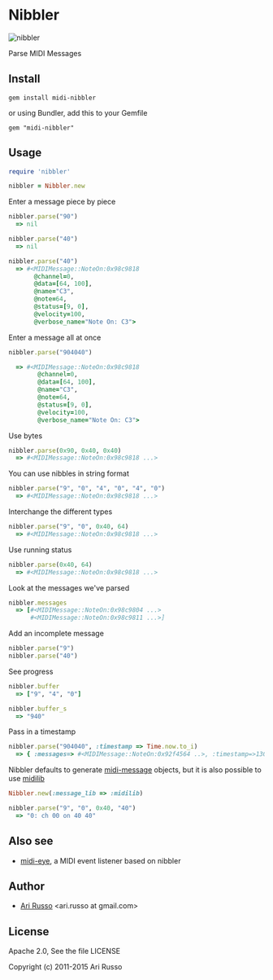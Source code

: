 # Nibbler

![nibbler](http://img17.imageshack.us/img17/1713/dogwithsynth.jpg)

Parse MIDI Messages

## Install

`gem install midi-nibbler`

or using Bundler, add this to your Gemfile

`gem "midi-nibbler"`

## Usage

```ruby
require 'nibbler'

nibbler = Nibbler.new
```

Enter a message piece by piece

```ruby
nibbler.parse("90")
  => nil

nibbler.parse("40")
  => nil

nibbler.parse("40")
  => #<MIDIMessage::NoteOn:0x98c9818
       @channel=0,
       @data=[64, 100],
       @name="C3",
       @note=64,
       @status=[9, 0],
       @velocity=100,
       @verbose_name="Note On: C3">
```

Enter a message all at once

```ruby
nibbler.parse("904040")

  => #<MIDIMessage::NoteOn:0x98c9818
        @channel=0,
        @data=[64, 100],
        @name="C3",
        @note=64,
        @status=[9, 0],
        @velocity=100,
        @verbose_name="Note On: C3">
```

Use bytes

```ruby
nibbler.parse(0x90, 0x40, 0x40)
  => #<MIDIMessage::NoteOn:0x98c9818 ...>
```

You can use nibbles in string format

```ruby
nibbler.parse("9", "0", "4", "0", "4", "0")
  => #<MIDIMessage::NoteOn:0x98c9818 ...>
```

Interchange the different types

```ruby
nibbler.parse("9", "0", 0x40, 64)
  => #<MIDIMessage::NoteOn:0x98c9818 ...>
```

Use running status

```ruby
nibbler.parse(0x40, 64)
  => #<MIDIMessage::NoteOn:0x98c9818 ...>
```

Look at the messages we've parsed

```ruby
nibbler.messages
  => [#<MIDIMessage::NoteOn:0x98c9804 ...>
      #<MIDIMessage::NoteOn:0x98c9811 ...>]
```

Add an incomplete message

```ruby
nibbler.parse("9")
nibbler.parse("40")
```

See progress

```ruby
nibbler.buffer
  => ["9", "4", "0"]

nibbler.buffer_s
  => "940"
```

Pass in a timestamp

```ruby
nibbler.parse("904040", :timestamp => Time.now.to_i)
  => { :messages=> #<MIDIMessage::NoteOn:0x92f4564 ..>, :timestamp=>1304488440 }
```

Nibbler defaults to generate [midi-message](http://github.com/arirusso/midi-message) objects, but it is also possible to use [midilib](https://github.com/jimm/midilib)

```ruby
Nibbler.new(:message_lib => :midilib)

nibbler.parse("9", "0", 0x40, "40")
  => "0: ch 00 on 40 40"
```

## Also see

* [midi-eye](http://github.com/arirusso/midi-eye), a MIDI event listener based on nibbler

## Author

* [Ari Russo](http://github.com/arirusso) <ari.russo at gmail.com>

## License

Apache 2.0, See the file LICENSE

Copyright (c) 2011-2015 Ari Russo
